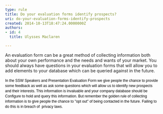```yaml
---
type: rule
title: Do your evaluation forms identify prospects?
uri: do-your-evaluation-forms-identify-prospects
created: 2014-10-13T18:47:24.0000000Z
authors:
- id: 4
  title: Ulysses Maclaren

---
```




<span class='intro'> <p>An evaluation form can be a great method of collecting information both about your own performance and the needs and wants of your market. You should always have questions in your evaluation forms that will allow you to add elements to your database which can be queried against in the future.</p> </span>

<p>​<span style="color&#58;#000000;font-family&#58;verdana, sans-serif;font-size&#58;12px;line-height&#58;17px;">In the SSW Speakers and Presentation Evaluation Form we give people the chance to provide some feedback as well as ask some questions which will allow us to identify new prospects and their interests. This information is invaluable and your company database should be Configure to hold and query this information. But remember the golden rule of collecting information is to give people the chance to &quot;opt out&quot; of being contacted in the future. Failing to do this is in breach of&#160; privacy laws.​</span></p>



